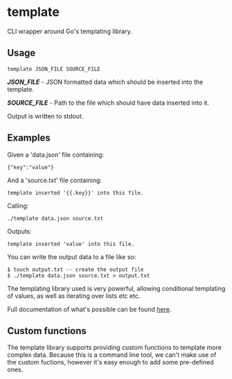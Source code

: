 # template
CLI wrapper around Go's templating library.

## Usage
`template JSON_FILE SOURCE_FILE`

__*JSON_FILE*__		-	JSON formatted data which should be inserted into the template.

__*SOURCE_FILE*__	-	Path to the file which should have data inserted into it.

Output is written to stdout.

## Examples
Given a 'data.json' file containing:
```
{"key":"value"}
```
And a 'source.txt' file containing:
```
template inserted '{{.key}}' into this file.
```
Calling:
```
./template data.json source.txt
```
Outputs:
```
template inserted 'value' into this file.
```
You can write the output data to a file like so:
```
$ touch output.txt -- create the output file
$ ./template data.json source.txt > output.txt
```

The templating library used is very powerful, allowing conditional templating of values, as well as iterating over lists etc etc.

Full documentation of what's possible can be found [here](https://curtisvermeeren.github.io/2017/09/14/Golang-Templates-Cheatsheet).

## Custom functions
The template library supports providing custom functions to template more complex data. Because this is a command line tool, we 
can't make use of the custom fuctions, however it's easy enough to add some pre-defined ones.
